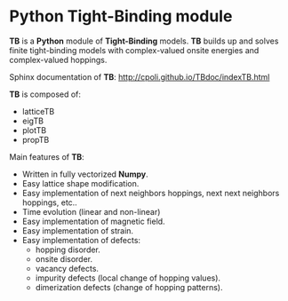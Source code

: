 # Python Tight-Binding module

**TB** is a **Python** module of **Tight-Binding** models. **TB**  builds up and solves finite tight-binding models with complex-valued onsite energies and complex-valued hoppings. 

Sphinx documentation of **TB**: http://cpoli.github.io/TBdoc/indexTB.html

**TB** is composed of:
* latticeTB
* eigTB
* plotTB
* propTB

Main features of **TB**:
* Written in fully vectorized **Numpy**.
* Easy lattice shape modification.
* Easy implementation of next neighbors hoppings, next next neighbors hoppings, etc..
* Time evolution (linear and non-linear)
* Easy implementation of magnetic field.
* Easy implementation of strain.
* Easy implementation of defects:
   * hopping disorder.
   * onsite disorder.
   * vacancy defects.
   * impurity defects (local change of hopping values).   
   * dimerization defects (change of hopping patterns).
